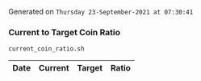 Generated on `Thursday 23-September-2021 at 07:30:41`

### Current to Target Coin Ratio
`current_coin_ratio.sh`

Date|Current|Target|Ratio
---|---|---|---
